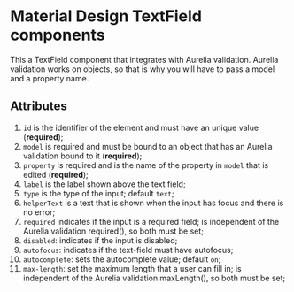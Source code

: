 
# Material Design TextField components

This a TextField component that integrates with Aurelia validation. 
Aurelia validation works on objects, so that is why you will have to pass a model and a property name.

## Attributes

1. `id` is the identifier of the element and must have an unique value (**required**);
2. `model` is required and must be bound to an object that has an Aurelia validation bound to it (**required**);
3. `property` is required and is the name of the property in `model` that is edited (**required**);
4. `label` is the label shown above the text field;
5. `type` is the type of the input; default `text`;
6. `helperText` is a text that is shown when the input has focus and there is no error;
7. `required` indicates if the input is a required field; is independent of the Aurelia validation required(), so both must be set;
8. `disabled`: indicates if the input is disabled;
9. `autofocus`: indicates if the text-field must have autofocus;
10. `autocomplete`: sets the autocomplete value; default `on`;
11. `max-length`: set the maximum length that a user can fill in; is independent of the Aurelia validation maxLength(), so both must be set;

